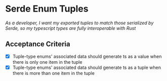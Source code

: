 # Serde Enum Tuples

*As a developer, I want my exported tuples to match those serialized by Serde, so my typescript types are fully interoperable with Rust*

## Acceptance Criteria

- [x] Tuple-type enums' associated data should generate ts as a value when there is only one item in the tuple
- [x] Tuple-type enums' associated data should generate ts as a tuple when there is more than one item in the tuple
